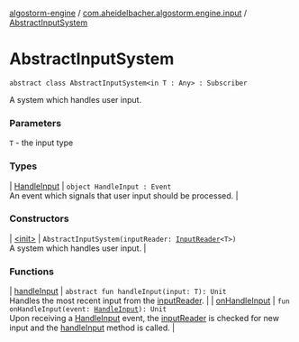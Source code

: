 [algostorm-engine](../../index.md) / [com.aheidelbacher.algostorm.engine.input](../index.md) / [AbstractInputSystem](.)

# AbstractInputSystem

`abstract class AbstractInputSystem<in T : Any> : Subscriber`

A system which handles user input.

### Parameters

`T` - the input type

### Types

| [HandleInput](-handle-input.md) | `object HandleInput : Event`<br>An event which signals that user input should be processed. |

### Constructors

| [&lt;init&gt;](-init-.md) | `AbstractInputSystem(inputReader: `[`InputReader`](../-input-reader/index.md)`<T>)`<br>A system which handles user input. |

### Functions

| [handleInput](handle-input.md) | `abstract fun handleInput(input: T): Unit`<br>Handles the most recent input from the [inputReader](#). |
| [onHandleInput](on-handle-input.md) | `fun onHandleInput(event: `[`HandleInput`](-handle-input.md)`): Unit`<br>Upon receiving a [HandleInput](-handle-input.md) event, the [inputReader](#) is checked for
new input and the [handleInput](handle-input.md) method is called. |

